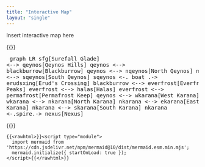```yaml
---
title: "Interactive Map"
layout: "single"
---
```


Insert interactive map here

<!--more-->
{{<rawhtml>}}<pre class="mermaid">
            graph LR
            sfg[Surefall Glade] <--> qeynos[Qeynos Hills]
            qeynos <--> blackburrow[Blackburrow]
            qeynos <--> nqeynos[North Qeynos]
            nqeynos <--> sqeynos[South Qeynos]
            sqeynos <-. boat .-> erudsxing[Erud's Crossing]
            blackburrow <--> everfrost[Everfrost Peaks]
            everfrost <--> halas[Halas]
            everfrost <--> permafrost[Permafrost Keep]
            qeynos <--> wkarana[West Karana]
            wkarana <--> nkarana[North Karana]
            nkarana <--> ekarana[East Karana]
            nkarana <--> skarana[South Karana]
            nkarana <-.spire.-> nexus[Nexus]
</pre>{{</rawhtml>}}    

    {{<rawhtml>}}<script type="module">
      import mermaid from 'https://cdn.jsdelivr.net/npm/mermaid@10/dist/mermaid.esm.min.mjs';
      mermaid.initialize({ startOnLoad: true });
    </script>{{</rawhtml>}}  
